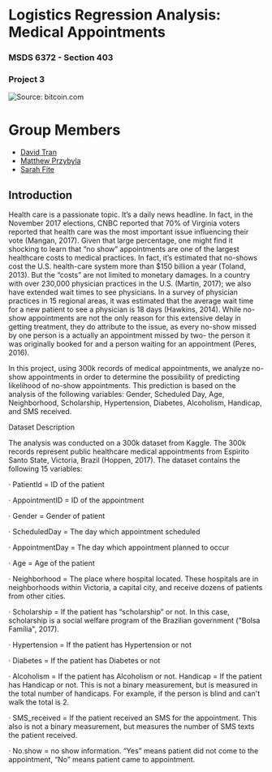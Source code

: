 # Logistics Regression Analysis: Medical Appointments
### MSDS 6372 - Section 403
### Project 3

![Source: bitcoin.com](https://dusknews.files.wordpress.com/2016/07/mildred-doctor-appointment-wait-times-ftr.jpg)

# <a name="team-members"></a> Group Members 
* [David Tran](https://github.com/davidtran20)
* [Matthew Przybyla](https://github.com/mprzybyla123)
* [Sarah Fite](https://www.google.com/)


## Introduction

Health care is a passionate topic. It’s a daily news headline. In fact, in the November 2017 elections, CNBC reported that 70% of Virginia voters reported that health care was the most important issue influencing their vote (Mangan, 2017). Given that large percentage, one might find it shocking to learn that “no show” appointments are one of the largest healthcare costs to medical practices. In fact, it’s estimated that no-shows cost the U.S. health-care system more than $150 billion a year (Toland, 2013). But the “costs” are not limited to monetary damages. In a country with over 230,000 physician practices in the U.S. (Martin, 2017); we also have extended wait times to see physicians. In a survey of physician practices in 15 regional areas, it was estimated that the average wait time for a new patient to see a physician is 18 days (Hawkins, 2014). While no-show appointments are not the only reason for this extensive delay in getting treatment, they do attribute to the issue, as every no-show missed by one person is a actually an appointment missed by two- the person it was originally booked for and a person waiting for an appointment (Peres, 2016).

In this project, using 300k records of medical appointments, we analyze no-show appointments in order to determine the possibility of predicting likelihood of no-show appointments. This prediction is based on the analysis of the following variables: Gender, Scheduled Day, Age, Neighborhood, Scholarship, Hypertension, Diabetes, Alcoholism, Handicap, and SMS received.

Dataset Description

The analysis was conducted on a 300k dataset from Kaggle. The 300k records represent public healthcare medical appointments from Espirito Santo State, Victoria, Brazil (Hoppen, 2017). The dataset contains the following 15 variables:

· PatientId = ID of the patient

· AppointmentID = ID of the appointment

· Gender = Gender of patient

· ScheduledDay = The day which appointment scheduled

· AppointmentDay = The day which appointment planned to occur

· Age = Age of the patient

· Neighborhood = The place where hospital located. These hospitals are in neighborhoods within Victoria, a capital city, and receive dozens of patients from other cities.

· Scholarship = If the patient has “scholarship” or not. In this case, scholarship is a social welfare program of the Brazilian government ("Bolsa Família", 2017).

· Hypertension = If the patient has Hypertension or not

· Diabetes = If the patient has Diabetes or not

· Alcoholism = If the patient has Alcoholism or not. Handicap = If the patient has Handicap or not. This is not a binary measurement, but is measured in the total number of handicaps. For example, if the person is blind and can't walk the total is 2.

· SMS_received = If the patient received an SMS for the appointment. This also is not a binary measurement, but measures the number of SMS texts the patient received.

· No.show = no show information. “Yes” means patient did not come to the appointment, “No” means patient came to appointment.

